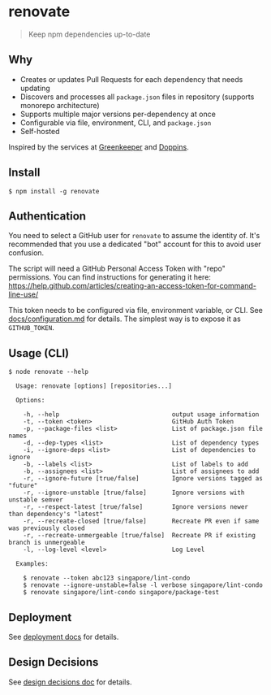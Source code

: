 # renovate

> Keep npm dependencies up-to-date

##  Why

- Creates or updates Pull Requests for each dependency that needs updating
- Discovers and processes all `package.json` files in repository (supports monorepo architecture)
- Supports multiple major versions per-dependency at once
- Configurable via file, environment, CLI, and `package.json`
- Self-hosted

Inspired by the services at [Greenkeeper](https://greenkeeper.io) and [Doppins](https://doppins.com).

## Install

```
$ npm install -g renovate
```

## Authentication

You need to select a GitHub user for `renovate` to assume the identity of. It's recommended that you use a dedicated "bot" account for this to avoid user confusion.

The script will need a GitHub Personal Access Token with "repo" permissions. You can find instructions for generating it here: https://help.github.com/articles/creating-an-access-token-for-command-line-use/

This token needs to be configured via file, environment variable, or CLI. See [docs/configuration.md](docs/configuration.md) for details.
The simplest way is to expose it as `GITHUB_TOKEN`.

## Usage (CLI)

```
$ node renovate --help

  Usage: renovate [options] [repositories...]

  Options:

    -h, --help                               output usage information
    -t, --token <token>                      GitHub Auth Token
    -p, --package-files <list>               List of package.json file names
    -d, --dep-types <list>                   List of dependency types
    -i, --ignore-deps <list>                 List of dependencies to ignore
    -b, --labels <list>                      List of labels to add
    -b, --assignees <list>                   List of assignees to add
    -r, --ignore-future [true/false]         Ignore versions tagged as "future"
    -r, --ignore-unstable [true/false]       Ignore versions with unstable semver
    -r, --respect-latest [true/false]        Ignore versions newer than dependency's "latest"
    -r, --recreate-closed [true/false]       Recreate PR even if same was previously closed
    -r, --recreate-unmergeable [true/false]  Recreate PR if existing branch is unmergeable
    -l, --log-level <level>                  Log Level

  Examples:

    $ renovate --token abc123 singapore/lint-condo
    $ renovate --ignore-unstable=false -l verbose singapore/lint-condo
    $ renovate singapore/lint-condo singapore/package-test
```

## Deployment

See [deployment docs](docs/deploment.md) for details.

## Design Decisions

See [design decisions doc](docs/design-decisions.md) for details.

